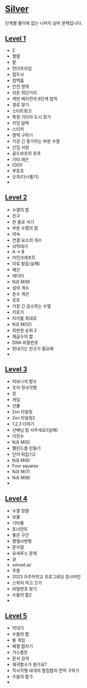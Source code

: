 # [Silver](https://www.acmicpc.net/problemset?sort=no_asc&tier=6%2C7%2C8%2C9%2C10)   
단계별 풀이에 없는 나머지 실버 문제입니다.   

## [Level 1](https://github.com/ww5702/Swift_Coding_Test/tree/main/BAEKJOON/%F0%9F%93%93%EC%8B%A4%EB%B2%84/Level%201)    
- Z
- 행렬
- 팥
- 언더프라임
- 접두사
- 컴백홈
- 안전 영역
- 쉬운 최단거리
- 케빈 베이컨의 6단계 법칙
- 경로 찾기
- 스타트링크
- 특정 거리의 도시 찾기
- 카잉 달력
- 스티커
- 영역 구하기
- 가장 긴 증가하는 부분 수열
- 신입 사원
- 골드바흐의 추측
- 기타 레슨
- IOIOI
- 부등호
- 오목(다시풀기)
- 
## [Level 2](https://github.com/ww5702/Swift_Coding_Test/tree/main/BAEKJOON/%F0%9F%93%93%EC%8B%A4%EB%B2%84/Level%202)   
- 수열의 합
- 친구
- 한 줄로 서기
- 부분 수열의 합
- 약속
- 연결 요소의 개수
- 쇠막대기
- A -> B
- 마인크래프트
- 미로 탈출(실패)
- 예산
- 에디터
- N과 M(9)
- 섬의 개수
- 촌수 계산
- 로또
- 가장 긴 감소하는 수열
- 키로거
- 차이를 최대로
- N과 M(12)
- 외판원 순회 2
- 제곱수의 합
- DNA 비밀번호
- 헌내기는 친구가 필요해
- 
## [Level 3](https://github.com/ww5702/Swift_Coding_Test/tree/main/BAEKJOON/%F0%9F%93%93%EC%8B%A4%EB%B2%84/Level%203)      
- 피보나치 함수
- 숫자 정사각형
- 킹
- 게임
- 선물
- 2xn 타일링
- 2xn 타일링2
- 1,2,3 더하기   
- 선배님 밥 사주세요!(실패)
- 이친수
- N과 M(5)
- 팰린드롬 만들기
- 단어 뒤집기2
- N과 M(6)
- Four squares
- N과 M(7)
- N과 M(8)
- 
## [Level 4](https://github.com/ww5702/Swift_Coding_Test/tree/main/BAEKJOON/%F0%9F%93%93%EC%8B%A4%EB%B2%84/Level%204)   
- 수열 정렬
- 보물
- 기타줄
- 토너먼트
- 좋은 구간
- 평행사변형
- 문자열
- 요세푸스 문제
- 큐
- solved.ac
- 주몽
- 2023 아주머학교 프로그래딩 정시머힌
- 스위치 켜고 끄기
- 비밀번호 찾기
- 수들의 합2
- 
## [Level 5](https://github.com/ww5702/Swift_Coding_Test/tree/main/BAEKJOON/%F0%9F%93%93%EC%8B%A4%EB%B2%84/Level%205)   
- 막대기
- 수들의 합
- 돌 게임
- 배열 합치기
- 거스름돈
- 문서 검색
- 재귀함수가 뭔가요?
- 직사각형 네개의 합집합의 면적 구하기
- 수들의 합 5
- 
